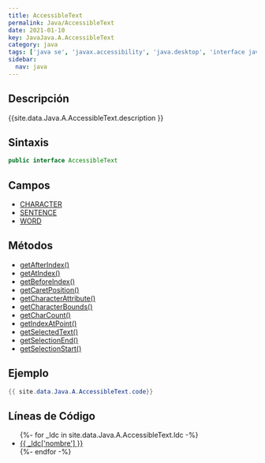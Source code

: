 ```yaml
---
title: AccessibleText
permalink: Java/AccessibleText
date: 2021-01-10
key: JavaJava.A.AccessibleText
category: java
tags: ['java se', 'javax.accessibility', 'java.desktop', 'interface java', 'Java 1.0']
sidebar: 
  nav: java
---
```


## Descripción
{{site.data.Java.A.AccessibleText.description }}

## Sintaxis
~~~java
public interface AccessibleText
~~~

## Campos
* [CHARACTER](/Java/AccessibleText/CHARACTER)
* [SENTENCE](/Java/AccessibleText/SENTENCE)
* [WORD](/Java/AccessibleText/WORD)

## Métodos
* [getAfterIndex()](/Java/AccessibleText/getAfterIndex)
* [getAtIndex()](/Java/AccessibleText/getAtIndex)
* [getBeforeIndex()](/Java/AccessibleText/getBeforeIndex)
* [getCaretPosition()](/Java/AccessibleText/getCaretPosition)
* [getCharacterAttribute()](/Java/AccessibleText/getCharacterAttribute)
* [getCharacterBounds()](/Java/AccessibleText/getCharacterBounds)
* [getCharCount()](/Java/AccessibleText/getCharCount)
* [getIndexAtPoint()](/Java/AccessibleText/getIndexAtPoint)
* [getSelectedText()](/Java/AccessibleText/getSelectedText)
* [getSelectionEnd()](/Java/AccessibleText/getSelectionEnd)
* [getSelectionStart()](/Java/AccessibleText/getSelectionStart)

## Ejemplo
~~~java
{{ site.data.Java.A.AccessibleText.code}}
~~~

## Líneas de Código
<ul>
{%- for _ldc in site.data.Java.A.AccessibleText.ldc -%}
   <li>
       <a href="{{_ldc['url'] }}">{{ _ldc['nombre'] }}</a>
   </li>
{%- endfor -%}
</ul>

